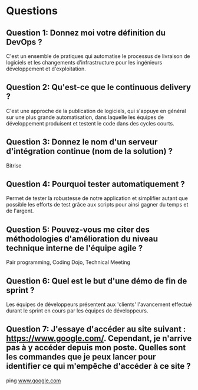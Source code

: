 # Questions

## Question 1: Donnez moi votre définition du DevOps ?
C'est un ensemble de pratiques qui automatise le processus de livraison de logiciels et les changements d’infrastructure pour les ingénieurs développement et d'exploitation.

## Question 2: Qu'est-ce que le continuous delivery ?
C'est une approche de la publication de logiciels, qui s'appuye en général sur une plus grande automatisation, dans laquelle les équipes de développement produisent et testent le code dans des cycles courts.

## Question 3: Donnez le nom d'un serveur d'intégration continue (nom de la solution) ?
Bitrise

## Question 4: Pourquoi tester automatiquement ?
Permet de tester la robustesse de notre application et simplifier autant que possible les efforts de test grâce aux scripts pour ainsi gagner du temps et de l'argent.

## Question 5: Pouvez-vous me citer des méthodologies d'amélioration du niveau technique interne de l'équipe agile ?
Pair programming, Coding Dojo, Technical Meeting

## Question 6: Quel est le but d'une démo de fin de sprint ?
Les équipes de développeurs présentent aux 'clients' l'avancement effectué durant le sprint en cours par les équipes de développeurs.

## Question 7: J'essaye d'accéder au site suivant : https://www.google.com/. Cependant, je n'arrive pas à y accéder depuis mon poste. Quelles sont les commandes que je peux lancer pour identifier ce qui m'empêche d'accéder à ce site ?
ping www.google.com
